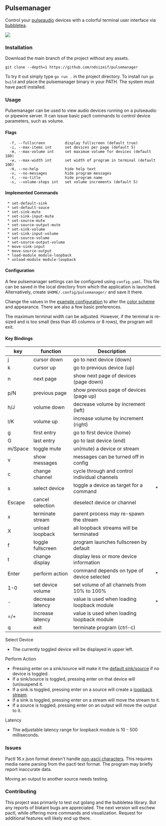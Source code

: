 ## Pulsemanager

Control your [pulseaudio](https://www.freedesktop.org/wiki/Software/PulseAudio/) devices with a colorful terminal user interface via [bubbletea](https://github.com/charmbracelet/bubbletea). 

<p>
  <img src="https://github.com/ndsizeif/pulsemanager/blob/assets/assets/demo.gif?"/>
	<br>
</p>  

### Installation
Download the main branch of the project without any assets.
```
git clone --depth=1 https://github.com/ndsizeif/pulsemanager
```
To try it out simply type `go run .` in the project directory.
To install run `go build` and place the pulsemanager binary in your PATH.
The system must have pactl installed.

### Usage

Pulsemanager can be used to view audio devices running on a pulseaudio or pipewire server.
It can issue basic pactl commands to control device parameters, such as volume.

#### Flags

```
  -f, --fullscreen         display fullscreen (default true)
  -i, --max-items int      set devices per page (default 5)
  -m, --max-volume int     set maximum volume for devices (default 180)
  -w, --max-width int      set width of program in terminal (default 100)
  -H, --no-help            hide help text
  -v, --no-messages        hide program messages
  -t, --no-title           hide program name
  -s, --volume-steps int   set volume increments (default 5)
```
#### Implemented Commands

```
 * set-default-sink
 * set-default-souce
 * set-sink-mute
 * set-sink-input-mute
 * set-source-mute 
 * set-source-output-mute 
 * set-sink-volume
 * set-sink-input-volume
 * set-source-volume
 * set-source-output-volume
 * move-sink-input
 * move-source-output
 * load-module module-loopback
 * unload-module module-loopback
```

#### Configuration

A few pulsemanager settings can be configured using `config.yaml`. This file can
be saved in the local directory from which the application is launched.
Alternatively, create `$HOME/.config/pulsemanager/` and save it there.

Change the values in the [example configuration](example/config.yaml) to alter
the [color
scheme](https://github.com/ndsizeif/pulsemanager/blob/assets/assets/colors.gif) and
appearance. There are also a few basic preferences.

The maximum terminal width can be adjusted. However, if the terminal is re-sized
and is too small (less than 45 columns or 8 rows), the program will exit.

#### Key Bindings

| key     | function          | Description                                   |   |
|---------|-------------------|-----------------------------------------------|---|
| j       | cursor down       | go to next device (down)                      |   |
| k       | cursor up         | go to previous device (up)                    |   |
| n       | next page         | show next page of devices (page down)         |   |
| p/N     | previous page     | show previous page of devices (page up)       |   |
| h/J     | volume down       | decrease volume by increment (left)           |   |
| l/K     | volume up         | increase volume by increment (right)          |   |
| g       | first entry       | go to first device (home)                     |   |
| G       | last entry        | go to last device (end)                       |   |
| m/Space | toggle mute       | un(mute) a device or stream                   |   |
| v       | show messages     | messages can be turned off in config          |   |
| c       | change channel    | cycle through and control individual channels |   |
| s       | select device     | toggle a device as target for a command       | * |
| Escape  | cancel selection  | deselect device or channel                    |   |
| x       | terminate stream  | parent process may re-spawn the stream        |   |
| X       | unload loopback   | all loopback streams will be terminated       |   |
| f       | toggle fullscreen | program launches fullscreen by default        |   |
| t       | change display    | display less or more device information       |   |
| Enter   | perform action    | command depends on type of device selected    | * |
| 1-0     | set device volume | set volume of all channels from 10% to 100%   |   |
| -       | decrease latency  | value is used when loading loopback module    | * |
| =/+     | increase latency  | value is used when loading loopback module    |   |
| q       | exit              | terminate program (ctrl-c)                    |   |

Select Device
- The currently toggled device will be displayed in upper left.

Perform Action
- Pressing enter on a sink/source will make it the [default sink/source](https://github.com/ndsizeif/pulsemanager/blob/assets/assets/inlinedemo.gif) if no device is toggled. 
- If a sink/source is toggled, pressing enter on that device will (un)suspend it.
- If a sink is toggled, pressing enter on a source will create a [loopback stream](https://github.com/ndsizeif/pulsemanager/blob/assets/assets/loopbackdemo.gif?).
- If a sink is toggled, pressing enter on a stream will move the stream to it.
- If a source is toggled, pressing enter on an output will move the output to it.

Latency
- The adjustable latency range for loopback module is 10 - 500 milliseconds.


### Issues

Pactl 16.x json format doesn't handle [non-ascii characters](https://gitlab.freedesktop.org/pulseaudio/pulseaudio/-/issues/1310).
This requires media name parsing from the pactl text format. The program may
briefly report inaccurate data.

Moving an output to another source needs testing.

### Contributing

This project was primarily to test out golang and the bubbletea library. But any
reports of blatant bugs are appreciated. The next version will eschew pactl,
while offering more commands and visualization. Request for additional features
will likely end up there.
